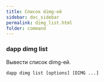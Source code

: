 ```yaml
---
title: Список dimg-ей
sidebar: doc_sidebar
permalink: dimg_list.html
folder: command
---
```


### dapp dimg list
Вывести список dimg-ей.

```
dapp dimg list [options] [DIMG ...]
```
